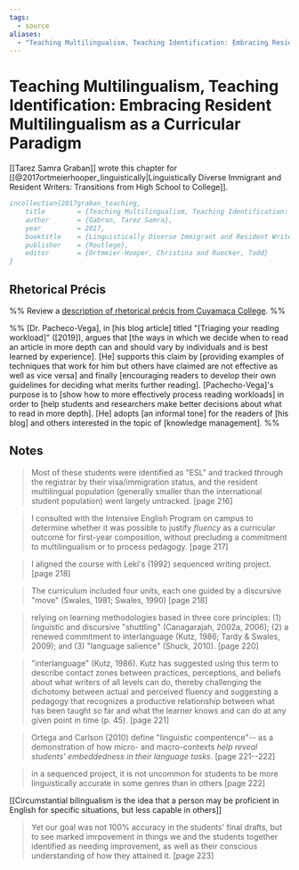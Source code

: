 ```yaml
---
tags:
  - source
aliases:
  - "Teaching Multilingualism, Teaching Identification: Embracing Resident Multilingualism as a Curricular Paradigm"
---
```

# Teaching Multilingualism, Teaching Identification: Embracing Resident Multilingualism as a Curricular Paradigm
[[Tarez Samra Graban]] wrote this chapter for [[@2017ortmeierhooper_linguistically|Linguistically Diverse Immigrant and Resident Writers: Transitions from High School to College]].

```bibtex
incollection{2017graban_teaching,
	title        = {Teaching Multilingualism, Teaching Identification: Embracing Resident Multilingualism as a Curricular Paradigm},
	author       = {Gabran, Tarez Samra},
	year         = 2017,
	booktitle    = {Linguistically Diverse Immigrant and Resident Writers: Transitions from High School to College},
	publisher    = {Routlege},
	editor       = {Ortmeier-Hooper, Christina and Ruecker, Todd}
}
```

## Rhetorical Précis
%% Review a [description of rhetorical précis from Cuyamaca College](https://www.cuyamaca.edu/student-support/tutoring-center/files/student-resources/rhetorical-precis-description-and-examples.pdf). %%

%%
[Dr. Pacheco-Vega], in [his blog article] titled "[Triaging your reading workload]" ([2019]), argues that [the ways in which we decide when to read an article in more depth can and should vary by individuals and is best learned by experience]. [He] supports this claim by [providing examples of techniques that work for him but others have claimed are not effective as well as vice versa] and finally [encouraging readers to develop their own guidelines for deciding what merits further reading]. [Pachecho-Vega]'s purpose is to [show how to more effectively process reading workloads] in order to [help students and researchers make better decisions about what to read in more depth]. [He] adopts [an informal tone] for the readers of [his blog] and others interested in the topic of [knowledge management]. 
%%
## Notes
 > Most of these students were identified as "ESL" and tracked through the registrar by their visa/immigration status, and the resident multilingual population (generally smaller than the international student population) went largely untracked. [page 216]
 
 > I consulted with the Intensive English Program on campus to determine whether it was possible to justify *fluency* as a curricular outcome for first-year composition, without precluding a commitment to multilingualism or to process pedagogy. [page 217]
 
 > I aligned the course with Leki's (1992) sequenced writing project. [page 218]
 
 > The curriculum included four units, each one guided by a discursive "move" (Swales, 1981; Swales, 1990) [page 218]
 
 > relying on learning methodologies based in three core principles: (1) linguistic and discursive "shuttling" (Canagarajah, 2002a, 2006); (2) a renewed commitment to interlanguage (Kutz, 1986; Tardy & Swales, 2009); and (3) "language salience" (Shuck, 2010). [page 220]
 
 > "interlanguage" (Kutz, 1986). Kutz has suggested using this term to describe contact zones between practices, perceptions, and beliefs about what writers of all levels can do, thereby challenging the dichotomy between actual and perceived fluency and suggesting a pedagogy that recognizes a productive relationship between what has been taught so far and what the learner knows and can do at any given point in time (p. 45). [page 221]
 
 > Ortega and Carlson (2010) define "linguistic compentence"-- as a demonstration of how micro- and macro-contexts *help reveal students' embeddedness in their language tasks*. [page 221--222]
 
 > in a sequenced project, it is not uncommon for students to be more linguistically accurate in some genres than in others [page 222]
 
 [[Circumstantial bilingualism is the idea that a person may be proficient in English for specific situations, but less capable in others]]

> Yet our goal was not 100% accuracy in the students' final drafts, but to see marked imrpovement in things we and the students together identified as needing improvement, as well as their conscious understanding of how they attained it. [page 223]